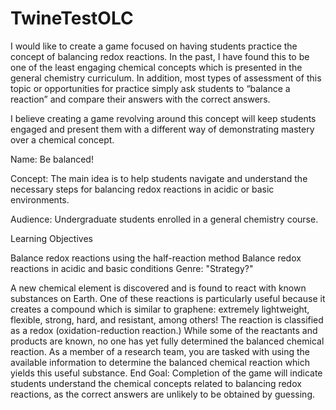 # TwineTestOLC

I would like to create a game focused on having students practice the concept of balancing redox reactions.  In the past, I have found this to be one of the least engaging chemical concepts which is presented in the general chemistry curriculum.  In addition, most types of assessment of this topic or opportunities for practice simply ask students to “balance a reaction” and compare their answers with the correct answers.

I believe creating a game revolving around this concept will keep students engaged and present them with a different way of demonstrating mastery over a chemical concept.

Name: Be balanced!

Concept: The main idea is to help students navigate and understand the necessary steps for balancing redox reactions in acidic or basic environments.

Audience: Undergraduate students enrolled in a general chemistry course.

Learning Objectives

Balance redox reactions using the half-reaction method
Balance redox reactions in acidic and basic conditions
Genre: "Strategy?"

A new chemical element is discovered and is found to react with known substances on Earth.  One of these reactions is particularly useful because it creates a compound which is similar to graphene: extremely lightweight, flexible, strong, hard, and resistant, among others!  The reaction is classified as a redox (oxidation-reduction reaction.)  While some of the reactants and products are known, no one has yet fully determined the balanced chemical reaction.  As a member of a research team, you are tasked with using the available information to determine the balanced chemical reaction which yields this useful substance.
End Goal: Completion of the game will indicate students understand the chemical concepts related to balancing redox reactions, as the correct answers are unlikely to be obtained by guessing.
